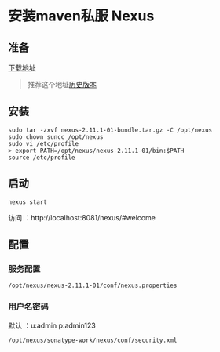 # 安装maven私服 Nexus

## 准备
[下载地址](http://www.sonatype.org/nexus/go/)
> 推荐这个地址[历史版本](http://www.sonatype.org/nexus/archived/)

## 安装
```
sudo tar -zxvf nexus-2.11.1-01-bundle.tar.gz -C /opt/nexus
sudo chown suncc /opt/nexus
sudo vi /etc/profile
> export PATH=/opt/nexus/nexus-2.11.1-01/bin:$PATH
source /etc/profile
```
## 启动
```
nexus start
```
访问 ：http://localhost:8081/nexus/#welcome

## 配置
### 服务配置
```
/opt/nexus/nexus-2.11.1-01/conf/nexus.properties
```
### 用户名密码
默认 ：u:admin p:admin123
```
/opt/nexus/sonatype-work/nexus/conf/security.xml
```